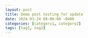 ```yaml
---
layout: post
title: Demo post testing for update
date: 2024-03-24 08:00:00 -0400
categories: [category1, category2]
tags: [tag1, tag2]
---
```

